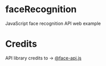 # faceRecognition
JavaScript face recognition API web example

# Credits
API library credits to -> [@face-api.js](https://github.com/justadudewhohacks/face-api.js/)
